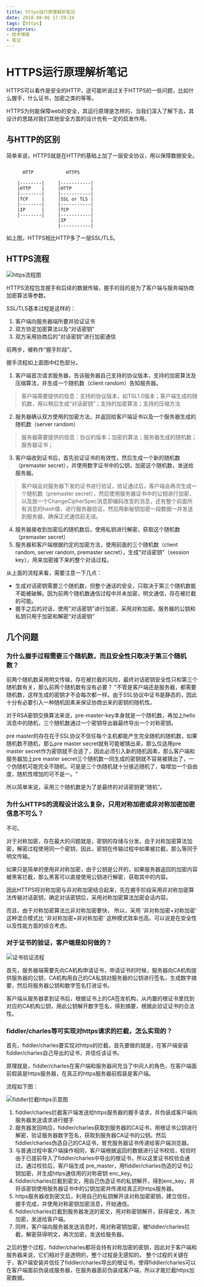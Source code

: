 ```yaml
---
title: https运行原理解析笔记
date: 2018-08-06 17:59:24
tags: [https]
categories:
- 技术博客
- 笔记
---
```


# HTTPS运行原理解析笔记

HTTPS可以看作是安全的HTTP，逆可能听说过关于HTTPS的一些问题，比如什么握手，什么证书，加密之类的等等。

HTTPS为何能保障web的安全，其运行原理是怎样的，当我们深入了解下去，其设计的思路对我们其他安全方面的设计也有一定的启发作用。

<!-- more -->

## 与HTTP的区别
简单来说，HTTPS就是在HTTP的基础上加了一层安全协议，用以保障数据安全。

```

      HTTP            HTTPS

    |--------|     |-----------|
    |HTTP    |     |HTTP       |
    |--------|     |-----------|
    |TCP     |     |SSL or TLS |
    |--------|     |-----------|
    |IP      |     |TCP        |
    |--------|     |-----------|
                   |IP         |
                   |-----------|

```
如上图，HTTPS相比HTTP多了一层SSL/TLS。

## HTTPS流程

![https流程图](/resources/pic/https/https.svg)

HTTPS流程包含握手和后续的数据传输，握手的目的是为了客户端与服务端协商加密算法等参数。

SSL/TLS基本过程是这样的：

1. 客户端向服务器端所要并验证证书
2. 双方协定加密算法以及“对话密钥”
3. 双方采用协商后的“对话密钥”进行加密通信

前两步，被称作“握手阶段”。

握手流程如上面图中红色部分。

1. 客户端首次请求服务器，告诉服务器自己支持的协议版本，支持的加密算法及压缩算法，并生成一个随机数（client random）告知服务器。
  > 客户端需要提供的信息：支持的协议版本，如TSL1.0版本；客户端生成的随机数，用以稍后生成“对话密钥”；支持的加密算法；支持的压缩方法

2. 服务器确认双方使用的加密方法，并返回给客户端证书以及一个服务器生成的随机数（server random）
  > 服务器需要提供的信息：协议的版本；加密的算法；服务器生成的随机数；服务器证书；

3. 客户端收到证书后，首先验证证书的有效性，然后生成一个新的随机数（premaster secret），并使用数字证书中的公钥，加密这个随机数，发送给服务器。
  > 客户端会对服务器下发的证书进行验证，验证通过后，客户端会再次生成一个随机数（premaster secret），然后使用服务器证书中的公钥进行加密，以及放一个ChangeCipherSpec消息即编码改变的消息，还有整个前面所有消息的hash值，进行服务器验证，然后用新秘钥加密一段数据一并发送到服务器，确保正式通信前无误。

4. 服务器接收到加密后的随机数后，使用私钥进行解密，获取这个随机数（premaster secret）
5. 服务器和客户端根据约定的加密方法，使用前面的三个随机数（client random, server random, premaster secret），生成“对话密钥”（session key），用来加密接下来的整个对话过程。


从上面的流程来看，需要注意一下几点：

* 生成对话密钥需要三个随机数，但整个通话的安全，只取决于第三个随机数能不能被破解。因为前两个随机数通信过程中并未加密，明文通信，存在被拦截的可能。
* 握手之后的对话，使用“对话密钥”进行加密，采用对称加密。服务器的公钥和私钥只用于加密和解密“对话密钥”

## 几个问题
### 为什么握手过程需要三个随机数，而且安全性只取决于第三个随机数？
前两个随机数采用明文传输，存在被拦截的风险，最终对话密钥安全性只和第三个随机数有关，那么前两个随机数有没有必要？
"不管是客户端还是服务器，都需要随机数，这样生成的密钥才不会每次都一样。由于SSL协议中证书是静态的，因此十分有必要引入一种随机因素来保证协商出来的密钥的随机性。

对于RSA密钥交换算法来说，pre-master-key本身就是一个随机数，再加上hello消息中的随机，三个随机数通过一个密钥导出器最终导出一个对称密钥。

pre master的存在在于SSL协议不信任每个主机都能产生完全随机的随机数，如果随机数不随机，那么pre master secret就有可能被猜出来，那么仅适用pre master secret作为密钥就不合适了，因此必须引入新的随机因素，那么客户端和服务器加上pre master secret三个随机数一同生成的密钥就不容易被猜出了，一个伪随机可能完全不随机，可是是三个伪随机就十分接近随机了，每增加一个自由度，随机性增加的可不是一。"

所以简单来说，采用三个随机数是为了是最终的对话密钥更“随机”。

### 为什么HTTPS的流程设计这么复杂，只用对称加密或非对称加密加密信息不可么？
不可。

对于对称加密，存在最大的问题就是，密钥的存储与分发。由于对称加密算法加密，解密过程使用同一个密钥，因此，密钥在传输过程中如果被拦截，那么等同于明文传输。

如果只是简单的使用非对称加密，由于公钥是公开的，如果服务器返回的加密内容被黑客拦截，那么黑客可以直接使用公钥进行解密，获取其中的内容。

因此HTTPS将对称加密与非对称加密结合起来，先在握手阶段采用非对称加密算法传输对话密钥，确定对话密钥后，采用对称加密算法加密会话内容。

而且，由于对称加密算法比非对称加密要快， 所以，采用 '非对称加密+对称加密' 这种混合模式比 '非对称加密+非对称加密' 这种模式效率也高。可以说是在安全性以及性能方面的综合考虑。

### 对于证书的验证，客户端是如何做的？
![证书验证流程](/resources/pic/https/证书验证流程.svg)

首先，服务器端需要先向CA机构申请证书，申请证书的时候，服务器向CA机构提供服务器的公钥，CA机构用自己的CA私钥对服务器的公钥进行签名，生成数字摘要，然后将服务器公钥和数字签名打进证书。

客户端从服务器拿到证书后，根据证书上的CA签发机构，从内置的根证书里找到对应的CA机构公钥，用此公钥解开数字签名，得到摘要，根据此验证证书的合法性。

### fiddler/charles等可实现对https请求的拦截，怎么实现的？

首先，fiddler/charles要实现对https的拦截，首先要做的就是，在客户端安装fiddler/charles自己导出的证书，并信任该证书。

原理就是，fiddler/charles在客户端和服务器间充当了中间人的角色，在客户端面前假装是https服务器，在真正的https服务器前假装是客户端。

流程如下图：

![fiddler拦截https示意图](/resources/pic/https/fiddler拦截https示意图.svg)

1. fiddler/charles拦截客户端发送给https服务器的握手请求，并伪装成客户端向服务器发送请求进行握手
2. 服务器发回响应，fiddler/charles获取到服务器的CA证书，用根证书公钥进行解密，验证服务器数字签名，获取到服务器CA证书的公钥。然后fiddler/charles伪造自己的CA证书，冒充服务器证书传递给客户端浏览器。
3. 与普通过程中客户端操作相同，客户端根据返回的数据进行证书校验，校验时由于已提前导入了fiddler/charles中导出的根证书，所以这里证书校验会通过。通过校验后，客户端生成 pre_master，用fiddler/charles伪造的证书公钥加密，并生成https通信用的对称密钥 enc_key。
4. fiddler/charles拦截到密文，用自己伪造证书的私钥解开，得到enc_key，并将该密钥使用服务器证书中的公钥加密并传递给真正的https服务器。
5. https服务器收到密文后，利用自己的私钥解开该对称加密密钥，建立信任，握手完成，并使用对称密钥加密消息，开始通信。
6. fiddler/charles拦截到服务器发送的密文，用对称密钥解开，获得密文，再次加密，发送给客户端。
7. 同样，客户端向服务器发送消息时，用对称密钥加密，被fiddler/charles拦截，解密获得明文，再次加密，发送给服务器。

之后的整个过程，fiddler/charles都将会持有对称加密的密钥，因此对于客户端和服务器来说，它们相对于是透明的，整个过程是无感知的。
整个过程的关键在于，客户端安装并信任了fiddler/charles导出的根证书，使得fiddler/charles可以在客户端面前伪装成服务器，在服务器面前伪装成客户端，所以才能拦截https加密数据。
